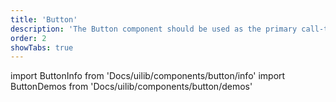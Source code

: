 ```yaml
---
title: 'Button'
description: 'The Button component should be used as the primary call-to-action in a form, or as a user interaction mechanism.'
order: 2
showTabs: true
---
```


import ButtonInfo from 'Docs/uilib/components/button/info'
import ButtonDemos from 'Docs/uilib/components/button/demos'

<ButtonInfo />
<ButtonDemos />
